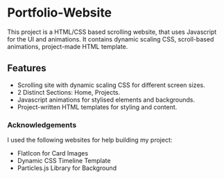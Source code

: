 # Portfolio-Website
This project is a HTML/CSS based scrolling website, that uses Javascript for the UI and animations. It contains dynamic scaling CSS, scroll-based animations, project-made HTML template.
## Features ##
* Scrolling site with dynamic scaling CSS for different screen sizes.
* 2 Distinct Sections: Home, Projects.
* Javascript animations for stylised elements and backgrounds.
* Project-written HTML templates for styling and content.
### Acknowledgements ###
I used the following websites for help building my project:
  *  FlatIcon for Card Images
  *  Dynamic CSS Timeline Template
  *  Particles.js Library for Background
